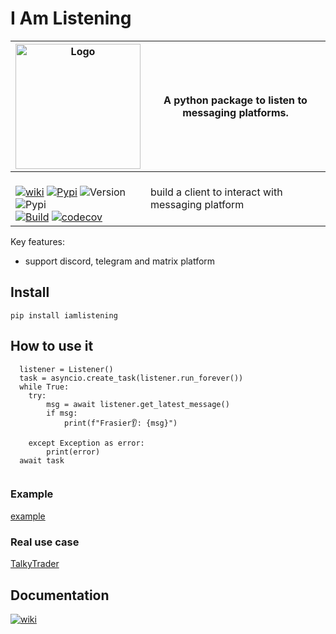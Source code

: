 # I Am Listening

| <img width="200" alt="Logo" src="https://github.com/mraniki/iamlistening/assets/8766259/f76331f6-8821-49eb-8f1c-06aedd8557be"> | A python package to listen to messaging platforms. |
| ------------- | ------------- |
|<br> [![wiki](https://img.shields.io/badge/🪙🗿-wiki-0080ff)](https://talkytrader.gitbook.io/talky/) [![Pypi](https://badgen.net/badge/icon/iamlistening?icon=pypi&label)](https://pypi.org/project/iamlistening/) ![Version](https://img.shields.io/pypi/v/iamlistening)<br>  ![Pypi](https://img.shields.io/pypi/dm/iamlistening)<br> [![Build](https://github.com/mraniki/iamlistening/actions/workflows/%E2%9C%A8Flow.yml/badge.svg)](https://github.com/mraniki/listening/actions/workflows/%E2%9C%A8Flow.yml) [![codecov](https://codecov.io/gh/mraniki/iamlistening/branch/main/graph/badge.svg?token=QZ55U6KQFN)](https://codecov.io/gh/mraniki/iamlistening) | build a client to interact with messaging platform|

Key features:

 - support discord, telegram and matrix platform

## Install

`pip install iamlistening`

## How to use it

```
  listener = Listener()
  task = asyncio.create_task(listener.run_forever())
  while True:
    try:
        msg = await listener.get_latest_message()
        if msg:
            print(f"Frasier👂: {msg}")

    except Exception as error:
        print(error)
  await task
  
```

### Example

[example](https://github.com/mraniki/iamlistening/blob/main/examples/example.py)

### Real use case

[TalkyTrader](https://github.com/mraniki/tt)

## Documentation


[![wiki](https://img.shields.io/badge/🪙🗿-wiki-0080ff)](https://talkytrader.gitbook.io/talky/)
